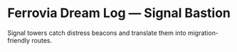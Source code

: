 # Ferrovia Dream Log — Signal Bastion

Signal towers catch distress beacons and translate them into migration-friendly routes.
